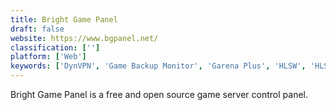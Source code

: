```yaml
---
title: Bright Game Panel
draft: false 
website: https://www.bgpanel.net/
classification: ['']
platform: ['Web']
keywords: ['DynVPN', 'Game Backup Monitor', 'Garena Plus', 'HLSW', 'HLSW Fixes', 'MASGAU', 'McMyAdmin', 'MineOS CRUX', 'Multicraft', 'Open Game Panel', 'Pterodactyl', 'SaveGame Backup Manager', 'Steam Library Manager', 'Steam Mover', 'TCAdmin']
---
```

Bright Game Panel is a free and open source game server control panel.